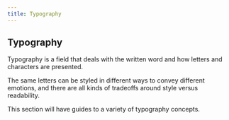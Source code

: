 ```yaml
---
title: Typography
---
```

## Typography

Typography is a field that deals with the written word and how letters and characters are presented.

The same letters can be styled in different ways to convey different emotions, and there are all kinds of tradeoffs around style versus readability.

This section will have guides to a variety of typography concepts.